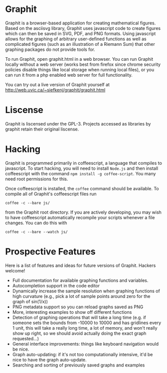 Graphit
=======

Graphit is a browser-based application for creating mathematical figures.
Based on the asciisvg library, Graphit uses javascript code to create figures 
which can then be saved in SVG, PDF, and PNG formats. Using javascript allows for the 
graphing of arbitrary user-defined functions as well as complicated figures 
(such as an illustration of a Riemann Sum) that other graphing packages do 
not provide tools for.

To run Graphit, open graphit.html in a web browser.  You can run
Graphit locally without a web server (works best from firefox
since chrome security policies disable things like local storage
when running local files), or you can run it from a php enabled
web server for full functionality.

You can try out a live version of Graphit yourself at
http://web.uvic.ca/~siefkenj/graphit/graphit.html

Liscense
========

Graphit is liscensed under the GPL-3.  Projects accessed as libraries
by graphit retain their original liscense.


Hacking
=======

Graphit is programmed primarily in coffeescript, a language that
compiles to javascript.  To start hacking, you will need to install
`Node.js` and then install coffeescript with the command `npm install -g coffee-script`.
You many need root permissions for this.

Once coffeescript is installed, the `coffee` command should be available.
To compile all of Graphit's coffeescript files run

	coffee -c --bare js/

from the Graphit root directory. If you are actively developing,
you may wish to have coffeescript automatically recompile your
scripts whenever a file changes.  You can do this with

	coffee -c --bare --watch js/


Prospective Features
====================

Here is a list of features and ideas for future versions
of Graphit.  Hackers welcome!

* Full documentation for available graphing functions
and variables.
* Autocompletion support in the code editor
* Dynamically increase the sample resolution when graphing
functions of high curvature (e.g., pick a lot of sample
points around zero for the graph of sin(1/x))
* PNG metadata support so you can reload graphs saved as PNG
* More, interesting examples to show off different functions
* Detection of graphing operations that will take a long time
(e.g. if someone sets the bounds from -10000 to 10000 and has
gridlines every 1 unit, this will take a really long time,
a lot of memory, and won't really show up right, so we should avoid
actually doing the exact graph requested...)
* General interface improvements: things like keyboard navigation
would be nice.
* Graph auto-updating: if it's not too computationally intensive,
it'd be nice to have the graph auto-update.
* Searching and sorting of previously saved graphs and examples

